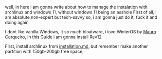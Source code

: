 well, in here i am gonna write about how to manage the instalation with archlinux and windows 11, without windows 11 being an asshole
First of all, i am absolute non-expert but tech-savvy so, i am gonna just do it, fuck it and doing again


I dont like vanilla Windows, it so much bloatware, i love WinterOS by [Mauro Cerqueiro](https://www.youtube.com/@WinterOS/videos), in this Guide i am gonna install Rev12

First, install archlinux from [installation.md](/installation-guide.md), but remember
make another partition with 150gb-200gb free space,
